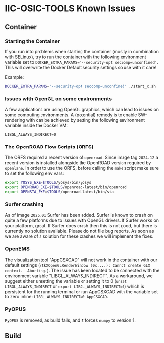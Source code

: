 # IIC-OSIC-TOOLS Known Issues

## Container

### Starting the Container

If you run into problems when starting the container (mostly in combination with SELinux), try to run the container with the following environment variable set to `DOCKER_EXTRA_PARAMS='--security-opt seccomp=unconfined'`. This will overwrite the Docker Default security settings so use with it care!

Example:

```bash
DOCKER_EXTRA_PARAMS='--security-opt seccomp=unconfined' ./start_x.sh
```

### Issues with OpenGL on some environments

A few applications are using OpenGL graphics, which can lead to issues on some computing environments. A (potential) remedy is to enable SW-rendering with can be achieved by setting the following environment variable inside the Docker VM:

`LIBGL_ALWAYS_INDIRECT=0`

### The OpenROAD Flow Scripts (ORFS)

The ORFS required a recent version of `openroad`. Since image tag `2024.12` a recent version is installed alongside the OpenROAD version required by `openlane`. In order to use the ORFS, before calling the `make` script make sure to set the following env vars:

```bash
export YOSYS_EXE=$TOOLS/yosys/bin/yosys
export OPENROAD_EXE=$TOOLS/openroad-latest/bin/openroad
export OPENSTA_EXE=$TOOLS/openroad-latest/bin/sta
```

### Surfer crashing

As of image `2025.01` Surfer has been added. Surfer is known to crash on quite a few platforms due to issues with OpenGL drivers. If Surfer works on your platform, great. If Surfer does crash then this is not good, but there is currently no solution available. Please do not file bug reports. As soon as we are aware of a solution for these crashes we will implement the fixes.

### OpenEMS

The visualization tool "AppCSXCAD" will not work in the container with our default settings (`vtkXOpenGLRenderWindow (0x....): Cannot create GLX context.  Aborting.`). The issue has been located to be connected with the environment variable "LIBGL_ALWAYS_INDIRECT". As a workaround, we suggest either unsetting the variable or setting it to 0 (`unset LIBGL_ALWAYS_INDIRECT` or `export LIBGL_ALWAYS_INDIRECT=0`) which is persistent for the running terminal or run AppCSXCAD with the variable set to zero inline: `LIBGL_ALWAYS_INDIRECT=0 AppCSXCAD`.

### PyOPUS

`PyOPUS` is removed, as build fails, and it forces `numpy` to version 1.

## Build
